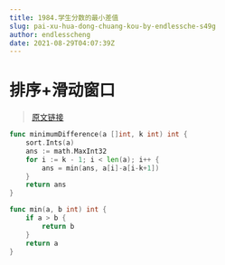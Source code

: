 ```yaml
---
title: 1984.学生分数的最小差值
slug: pai-xu-hua-dong-chuang-kou-by-endlessche-s49g
author: endlesscheng
date: 2021-08-29T04:07:39Z
---
```

# 排序+滑动窗口
 
> [原文链接](https://leetcode.cn/problems/minimum-difference-between-highest-and-lowest-of-k-scores/solution/pai-xu-hua-dong-chuang-kou-by-endlessche-s49g)
```go
func minimumDifference(a []int, k int) int {
	sort.Ints(a)
	ans := math.MaxInt32
	for i := k - 1; i < len(a); i++ {
		ans = min(ans, a[i]-a[i-k+1])
	}
	return ans
}

func min(a, b int) int {
	if a > b {
		return b
	}
	return a
}
```
